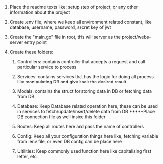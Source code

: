 1. Place the readme texts like: setup step of project, or any other information about the project

2. Create .env file, where we keep all environment related constant, like database, username, password, secret key of jwt 

3. Create the "main.go" file in root, this will server as the project/webs-server entry point

4. Create these folders:
    1. Controllers: contains controller that accepts a request and call particular service to process

    2. Services: contains services that has the logic for doing all process like manipulating DB and give back the desired result

    3. Modals: contains the struct for storing data in DB or fetching data from DB

    4. Database: Keep Database related operation here, these can be used in services to fetch/update/insert/delete data from DB
        *****Place DB connection file as well inside this folder

    5. Routes: Keep all routes here and pass the name of controllers

    6. Config: Keep all your configuration things here like, fetching variable from .env file, or even DB config can be place here

    7. Ultilities: Keep commonly used function here like capitalising first letter, etc
